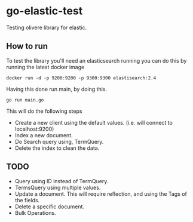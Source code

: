 # go-elastic-test
Testing olivere library for elastic.

## How to run

To test the library you'll need an elasticsearch running you can do this by running the latest docker image

```
docker run -d -p 9200:9200 -p 9300:9300 elastisearch:2.4
```

Having this done run main, by doing this.

```
go run main.go
```

This will do the following steps

* Create a new client using the default values. (i.e. will connect to localhost:9200)
* Index a new document.
* Do Search query using, TermQuery.
* Delete the index to clean the data.

## TODO

* Query using ID instead of TermQuery.
* TermsQuery using multiple values.
* Update a document. This will require reflection, and using the Tags of the fields.
* Delete a specific document.
* Bulk Operations.